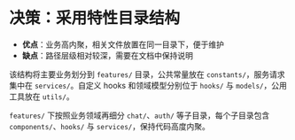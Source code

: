 # 决策：采用特性目录结构

- **优点**：业务高内聚，相关文件放置在同一目录下，便于维护
- **缺点**：路径层级相对较深，需要在文档中保持说明

该结构将主要业务划分到 `features/` 目录，公共常量放在 `constants/`，服务请求集中在 `services/`。自定义 hooks 和领域模型分别位于 `hooks/` 与 `models/`，公用工具放在 `utils/`。

`features/` 下按照业务领域再细分 `chat/`、`auth/` 等子目录，每个子目录包含 `components/`、`hooks/` 与 `services/`，保持代码高度内聚。
